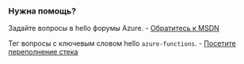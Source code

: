 ### <a name="need-some-help"></a>Нужна помощь?
Задайте вопросы в hello форумы Azure. - [Обратитесь к MSDN](http://go.microsoft.com/fwlink/?LinkId=780719)

Тег вопросы с ключевым словом hello `azure-functions`. - [Посетите переполнение стека](http://stackoverflow.com/questions/tagged/azure-functions)

